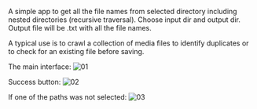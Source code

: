 A simple app to get all the file names from selected directory including nested directories (recursive traversal).
Choose input dir and output dir. Output file will be .txt with all the file names.

A typical use is to crawl a collection of media files to identify duplicates or to check for an existing file before saving.

The main interface:
![01](https://github.com/user-attachments/assets/73ac4e31-c791-4d86-bd2e-d325ddc66ee7)

Success button:
![02](https://github.com/user-attachments/assets/3ab0784c-5a8d-401b-acdc-dc8725bfe7ee)

If one of the paths was not selected:
![03](https://github.com/user-attachments/assets/985491e7-4ac9-4f65-b143-25eaac8ace5d)
